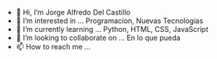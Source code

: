- 👋 Hi, I’m Jorge Alfredo Del Castillo
- 👀 I’m interested in ... Programacion, Nuevas Tecnologias
- 🌱 I’m currently learning ... Python, HTML, CSS, JavaScript
- 💞️ I’m looking to collaborate on ... En lo que pueda
- 📫 How to reach me ...

<!---
Tito6104/Tito6104 is a ✨ special ✨ repository because its `README.md` (this file) appears on your GitHub profile.
You can click the Preview link to take a look at your changes.
--->
